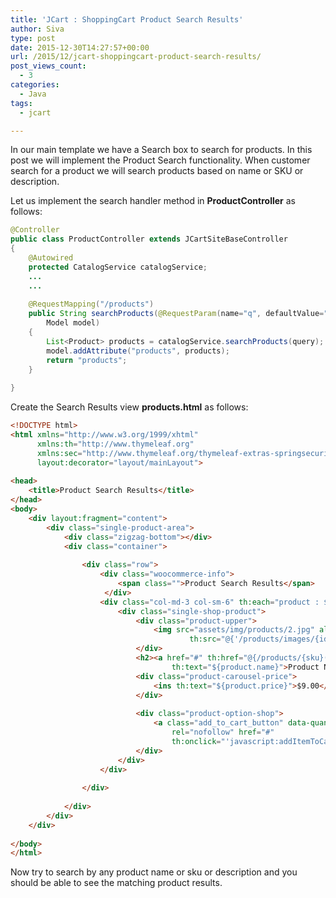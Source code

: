 ```yaml
---
title: 'JCart : ShoppingCart Product Search Results'
author: Siva
type: post
date: 2015-12-30T14:27:57+00:00
url: /2015/12/jcart-shoppingcart-product-search-results/
post_views_count:
  - 3
categories:
  - Java
tags:
  - jcart

---
```

In our main template we have a Search box to search for products. In this post we will implement the Product Search functionality. When customer search for a product we will search products based on name or SKU or description.

Let us implement the search handler method in **ProductController** as follows:

```java
@Controller
public class ProductController extends JCartSiteBaseController
{	
	@Autowired 
	protected CatalogService catalogService;
	...
	...
	
	@RequestMapping("/products")
	public String searchProducts(@RequestParam(name="q", defaultValue="") String query, 
	    Model model)
	{
		List<Product> products = catalogService.searchProducts(query);
		model.addAttribute("products", products);
		return "products";
	}
	
}
```

Create the Search Results view **products.html** as follows:

```html
<!DOCTYPE html>
<html xmlns="http://www.w3.org/1999/xhtml" 
	  xmlns:th="http://www.thymeleaf.org"
	  xmlns:sec="http://www.thymeleaf.org/thymeleaf-extras-springsecurity3"
      layout:decorator="layout/mainLayout">
      
<head>
	<title>Product Search Results</title>
</head>
<body>
	<div layout:fragment="content">
		<div class="single-product-area">
			<div class="zigzag-bottom"></div>
			<div class="container">
				
				<div class="row">
					<div class="woocommerce-info"> 
						<span class="">Product Search Results</span>
					 </div>
					<div class="col-md-3 col-sm-6" th:each="product : ${products}">
						<div class="single-shop-product">
							<div class="product-upper">
								<img src="assets/img/products/2.jpg" alt="" 
										th:src="@{'/products/images/{id}.jpg'(id=${product.id})}"/>
							</div>
							<h2><a href="#" th:href="@{/products/{sku}(sku=${product.sku})}" 
									th:text="${product.name}">Product Name</a></h2>
							<div class="product-carousel-price">
								<ins th:text="${product.price}">$9.00</ins>
							</div>  
							
							<div class="product-option-shop">
								<a class="add_to_cart_button" data-quantity="1" data-product_sku="" data-product_id="70" 
									rel="nofollow" href="#"
									th:onclick="'javascript:addItemToCart(\'' + ${product.sku} + '\');'">Add to cart</a>
							</div>
						</div>
					</div>
					
				</div>
				
			</div>
		</div>
	</div>
	
</body>    
</html>
```

Now try to search by any product name or sku or description and you should be able to see the matching product results.
